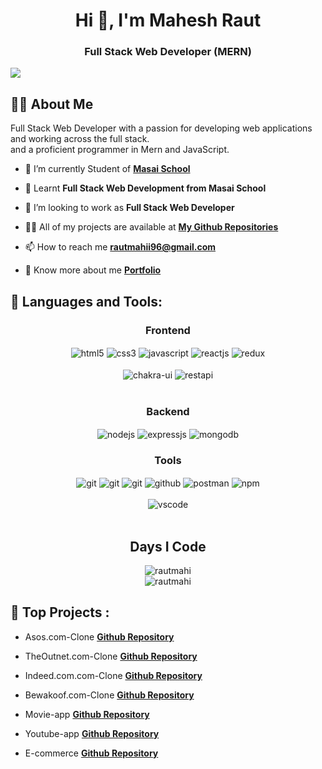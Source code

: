 <h1 align="center">Hi 👋, I'm Mahesh  Raut</h1>
<h3 align="center">Full Stack Web Developer (MERN)</h3>
<img  src="https://wallpapercave.com/wp/wp10167060.jpg"/>


## 🙋‍♂️ About Me


Full Stack Web Developer with a passion for developing web applications and  working across the full stack.<br/> and a proficient programmer in Mern and JavaScript.

- 🔭 I’m currently Student of **[Masai School](https://www.masaischool.com/)**

- 🌱 Learnt **Full Stack Web Development from Masai School**

- 👯 I’m looking to work as **Full Stack Web Developer**

- 👨‍💻 All of my projects are available at **[My Github Repositories](https://github.com/Rautmahi?tab=repositories)**

- 📫 How to reach me **rautmahii96@gmail.com**

- 🔭 Know more about me **[Portfolio](https://rautmahi.github.io/)**


## 🚀 Languages and Tools:
<div align="center">
 
 <div align="center"><h3 align="center">Frontend</h3>
<img src="https://img.shields.io/badge/html5-%23E34F26.svg?style=for-the-badge&logo=html5&logoColor=white" align="center" alt="html5">
<img src = "https://img.shields.io/badge/css3-%231572B6.svg?style=for-the-badge&logo=css3&logoColor=white" align="center" alt="css3">
<img src ="https://img.shields.io/badge/javascript-%23323330.svg?style=for-the-badge&logo=javascript&logoColor=%23F7DF1E" align="center" alt="javascript">
<img src="https://img.shields.io/badge/React-20232A?style=for-the-badge&logo=react&logoColor=61DAFB"  align="center" alt="reactjs" />
<img src="https://img.shields.io/badge/Redux-593D88?style=for-the-badge&logo=redux&logoColor=white"  align="center" alt="redux" />

<br/>
<br/>
  <img src = "https://img.shields.io/badge/chakra ui-%234ED1C5.svg?style=for-the-badge&logo=chakraui&logoColor=white" align="center" alt="chakra-ui"/>
  <img src="https://img.shields.io/badge/rest api-%23000000.svg?style=for-the-badge&logo=flask&logoColor=white" align="center" alt="restapi"/>
  
</div>
 <br/>
  <div align="center"><h3 align="center">Backend</h3> 
<img src="https://img.shields.io/badge/Node.js-339933?style=for-the-badge&logo=nodedotjs&logoColor=white" align="center" alt="nodejs" />
<img src="https://img.shields.io/badge/Express.js-000000?style=for-the-badge&logo=express&logoColor=white" align="center" alt="expressjs"/>
<img src="https://img.shields.io/badge/MongoDB-4EA94B?style=for-the-badge&logo=mongodb&logoColor=white" align="center" alt="mongodb"/>
 </div>
  <div align="center"><h3 align="center">Tools</h3> 
   <img src="https://img.shields.io/badge/netlify-%23000000.svg?style=for-the-badge&logo=netlify&logoColor=#00C7B7" align="center" alt="git"/>
   <img src="https://img.shields.io/badge/vercel-%23000000.svg?style=for-the-badge&logo=vercel&logoColor=whit" align="center" alt="git"/>
   <img src="https://img.shields.io/badge/Git-f44d27?style=for-the-badge&logo=git&logoColor=white"  align="center" alt="git"/>
<img src="https://img.shields.io/badge/GitHub-100000?style=for-the-badge&logo=github&logoColor=white"  align="center" alt="github"/>
<img src ="https://img.shields.io/badge/Postman-FF6C37?style=for-the-badge&logo=postman&logoColor=white" align="center" alt="postman">
<img src = "https://img.shields.io/badge/NPM-%23000000.svg?style=for-the-badge&logo=npm&logoColor=white" align="center" alt="npm">
  
   <br/>
<br/>
    <img src="https://img.shields.io/badge/Visual%20Studio-5C2D91.svg?style=for-the-badge&logo=visual-studio&logoColor=white"  align="center" alt="vscode"/>
 </div>
</div>
<br/>
<h2 align="center">Days I Code </h2>
   <div align="center">
        <img src="https://github-readme-streak-stats.herokuapp.com/?user=rautmahi&" alt="rautmahi" />
      </div>
      <div align="center"'>
      <img src="https://github-readme-stats.vercel.app/api?username=rautmahi&show_icons=true&locale=en" alt="rautmahi" />
      </div>  

## 🚀 Top Projects :

 - Asos.com-Clone  **[Github Repository](https://github.com/agodse21/Asos_clone)**

 - TheOutnet.com-Clone  **[Github Repository](https://github.com/satyamkumarjha2002/The_OutNet_Clone)**
 
 - Indeed.com.com-Clone  **[Github Repository](https://github.com/Chhattoo25/curved-knee-365)**
 
 - Bewakoof.com-Clone  **[Github Repository](https://github.com/Rautmahi/Unit2ProjectBewakoof)**

 - Movie-app  **[Github Repository](https://github.com/Rautmahi/MovieApp2)**

 - Youtube-app **[Github Repository](https://github.com/Rautmahi/ES6--Youtube)**

 - E-commerce **[Github Repository](https://github.com/Rautmahi/Ecommerce1)**
 
<br/>
<br/>

